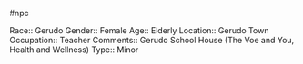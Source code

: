 #npc 

Race:: Gerudo
Gender:: Female
Age:: Elderly
Location:: Gerudo Town
Occupation:: Teacher
Comments:: Gerudo School House (The Voe and You, Health and Wellness)
Type:: Minor
